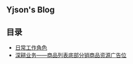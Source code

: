 ## Yjson's Blog

## 目录

* [日常工作角色](./docs/日常工作角色.md)
* [深耕业务——商品列表底部分销商品资源广告位](./docs/深耕业务——商品列表底部分销商品资源广告位.md)


